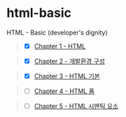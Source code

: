 # html-basic

HTML - Basic (developer's dignity)

> - [x] [Chapter 1 - HTML](https://github.com/ding-co/html-basic/tree/main/code/ch01)

> - [x] [Chapter 2 - 개발환경 구성](https://github.com/ding-co/html-basic/tree/main/code/ch02)

> - [x] [Chapter 3 - HTML 기본](https://github.com/ding-co/html-basic/tree/main/code/ch03)

> - [ ] [Chapter 4 - HTML 폼](https://github.com/ding-co/html-basic/tree/main/code/ch04)

> - [ ] [Chapter 5 - HTML 시맨틱 요소](https://github.com/ding-co/html-basic/tree/main/code/ch05)
